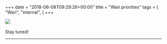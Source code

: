 +++
date = "2018-06-08T09:29:26+00:00"
title = "Wari priorities"
tags = [
    "Wari",
    "internal",
]
+++

<div class="container" style="width:auto">
  <a target="blank" href="https://res.cloudinary.com/vincentstradic/image/upload/v1526131489/work/j8-1.jpg">
    <img src="https://res.cloudinary.com/vincentstradic/image/upload/bo_2px_solid_rgb:279d14/v1526131489/work/j8-1.jpg" style="max-width:100%">
  </a>
</div>
<br>
Stay tuned!
<!--more-->



<hr>

